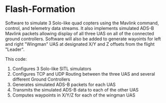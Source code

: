 # Flash-Formation

Software to simulate 3 Solo-like quad copters using the Mavlink command, control, and telemetry 
data streams.  It also implements simulated ADS-B Mavlink packets allowing display of all three
UAS on all of the connected ground controllers.  Software will also be added to generate wayoints
for left and right "Wingman" UAS at designated X/Y and Z offsets from the flight "Leader". 

This code:
 1. Configures 3 Solo-like SITL simulators
 1. Configures TCP and UDP Routing between the three UAS and several different Ground Controllers
 1. Generates simulated ADS-B packets for each UAS
 1. Transmits the simulated ADS-B data to each of the other UAS
 1. Computes waypoints in X/Y/Z for each of the wingman UAS
